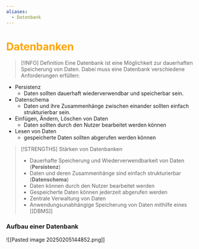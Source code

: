 ```yaml
---
aliases:
  - Datenbank
---
```

# <font color = "orange">Datenbanken</font>
>[!INFO] Definition
>Eine Datenbank ist eine Möglichkeit zur dauerhaften Speicherung von Daten. Dabei muss eine Datenbank verschiedene Anforderungen erfüllen:

- Persistenz
	- Daten sollten dauerhaft wiederverwendbar und speicherbar sein.
- Datenschema
	- Daten und ihre Zusammenhänge zwischen einander sollten einfach strukturierbar sein.
- Einfügen, Ändern, Löschen von Daten
	- Daten sollten durch den Nutzer bearbeitet werden können
- Lesen von Daten
	- gespeicherte Daten sollten abgerufen werden können

>[!STRENGTHS] Stärken von Datenbanken
>- Dauerhafte Speicherung und Wiederverwendbarkeit von Daten (**Persistenz**)
>- Daten und deren Zusammenhänge sind einfach strukturierbar (**Datenschema**)
>- Daten können durch den Nutzer bearbeitet werden
>- Gespeicherte Daten können jederzeit abgerufen werden
>- Zentrale Verwaltung von Daten
>- Anwendungsunabhängige Speicherung von Daten mithilfe eines [[DBMS]]

### Aufbau einer Datenbank
![[Pasted image 20250205144852.png]]